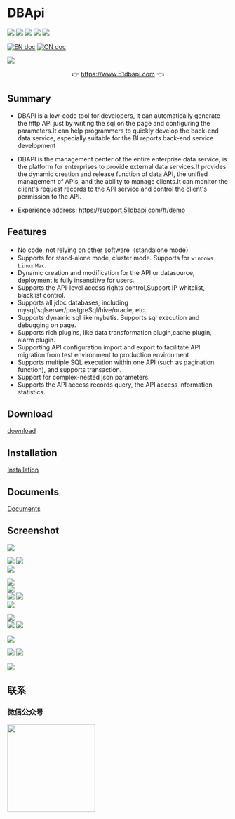 # DBApi

![](https://gitee.com/freakchicken/db-api/badge/star.svg)
![](https://gitee.com/freakchicken/db-api/badge/fork.svg?theme=gvp)
![](https://img.shields.io/github/stars/freakchick/DBApi.svg?logo=GitHub)
![](https://img.shields.io/github/forks/freakchick/DBApi.svg?logo=GitHub)
![](https://img.shields.io/github/watchers/freakchick/DBApi.svg?logo=GitHub)

[![EN doc](https://img.shields.io/badge/document-English-blue.svg)](README.md)
[![CN doc](https://img.shields.io/badge/文档-中文版-blue.svg)](README_zh_CN.md)

![](https://img.51dbapi.com/dbapi/images/dbApi//logo.png)

<p align="center">
	👉 <a target="_blank" href="https://www.51dbapi.com">https://www.51dbapi.com</a>  👈
</p>

## Summary

- DBAPI is a low-code tool for developers, it can automatically generate the http API just by writing the sql on the page and configuring the parameters.It can help programmers to quickly develop the back-end data service, especially suitable for the BI reports back-end service development
- DBAPI is the management center of the entire enterprise data service, is the platform for enterprises to provide external data services.It provides the dynamic creation and release function of data API, the unified management of APIs, and the ability to manage clients.It can monitor the client's request records to the API service and control the client's permission to the API.

- Experience address:  <a target="_blank" href="https://support.51dbapi.com/#/demo">https://support.51dbapi.com/#/demo </a>

## Features
- No code, not relying on other software（standalone mode）
- Supports for stand-alone mode, cluster mode. Supports for `windows` `Linux` `Mac`.
- Dynamic creation and modification for the API or datasource, deployment is fully insensitive for users.
- Supports the API-level access rights control,Support IP whitelist, blacklist control.
- Supports all jdbc databases, including mysql/sqlserver/postgreSql/hive/oracle, etc.
- Supports dynamic sql like mybatis. Supports sql execution and debugging on page.
- Supports rich plugins, like data transformation plugin,cache plugin, alarm plugin.
- Supporting API configuration import and export to facilitate API migration from test environment to production environment
- Supports multiple SQL execution within one API (such as pagination function), and supports transaction.
- Support for complex-nested json parameters.
- Supports the API access records query, the API access information statistics.

## Download
[download](https://www.51dbapi.com/v4.0.0/download/)

## Installation
[Installation](https://www.51dbapi.com/v4.0.0/install/)

## Documents
[Documents](https://www.51dbapi.com)

## Screenshot
![](https://img.51dbapi.com/dbapi/doc/images/create_ds-20250130-144443.jpg)

![](https://img.51dbapi.com/dbapi/doc/images/ds_list-20250130-144545.jpg)
![](https://img.51dbapi.com/dbapi/doc/images/group_more-20250130-145313.jpg)  
![](https://img.51dbapi.com/dbapi/doc/images/create_api_btn-20250130-150436.jpg)



![](https://img.51dbapi.com/dbapi/doc/images/api_basic-20250204-170426.jpg)  
![](https://img.51dbapi.com/dbapi/doc/images/api_executor-20250130-150754.jpg)  
![](https://img.51dbapi.com/dbapi/doc/images/api_plugin-20250130-151343.jpg)
![](https://img.51dbapi.com/dbapi/doc/images/sql_debug-20250204-182245.jpg)  
![](https://img.51dbapi.com/dbapi/doc/images/request-20250130-151734.jpg)

![](https://img.51dbapi.com/dbapi/doc/images/create_btn_page-20250130-152038.jpg)  
![](https://img.51dbapi.com/dbapi/doc/images/client_auth_btn-20250130-152143.jpg)
![](https://img.51dbapi.com/dbapi/doc/images/client_auth_page-20250130-152223.jpg)

![](https://img.51dbapi.com/dbapi/doc/images/firewall-20250130-153257.jpg)

![](https://img.51dbapi.com/dbapi/doc/images/monitor-20250130-160347.jpg)
![](https://img.51dbapi.com/dbapi/doc/images/api_record_search-20250130-160458.jpg)

![](https://img.51dbapi.com/dbapi/doc/images/doc_export-20250130-155741.jpg)


## 联系

### 微信公众号

<img src="https://img.51dbapi.com/dbapi/images/dbApi/wechat.jpg" width = "200px" />


